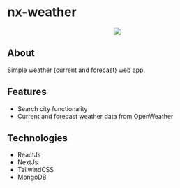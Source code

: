 # nx-weather

<div align="center" >

<img src="https://user-images.githubusercontent.com/59265044/227060902-ef7c3cae-ebcb-4dde-aebf-d257d736eb42.png" />
</div>

## About
Simple weather (current and forecast) web app.


## Features

 - Search city functionality
 - Current and forecast weather data from OpenWeather
 
## Technologies

 - ReactJs
 - NextJs
 - TailwindCSS
 - MongoDB
